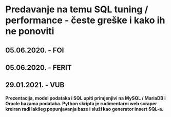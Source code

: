 <h1>Predavanje na temu SQL tuning / performance - česte greške i kako ih ne ponoviti</h1>
<h2>05.06.2020. - FOI</h2>
<h2>05.06.2020. - FERIT</h2>
<h2>29.01.2021. - VUB</h2>
<h4>Prezentacija, model podataka i SQL upiti primjenjivi na MySQL / MariaDB i Oracle bazama podataka. Python skripta je rudimentarni web scraper kreiran radi lakšeg popunjavanja baze i služi kao generator insert SQL-a.</h4>